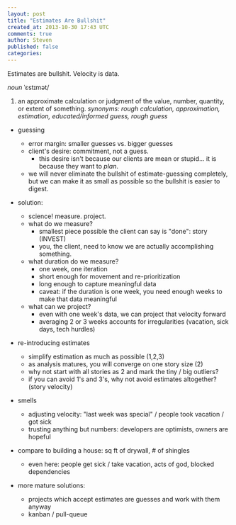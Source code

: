 ```yaml
---
layout: post
title: "Estimates Are Bullshit"
created_at: 2013-10-30 17:43 UTC
comments: true
author: Steven
published: false
categories:
---
```


Estimates are bullshit. Velocity is data.

_noun_
ˈɛstɪmət/
1. an approximate calculation or judgment of the value, number, quantity, or extent of something.
_synonyms:	rough calculation, approximation, estimation, educated/informed guess, rough guess_



- guessing
  - error margin: smaller guesses vs. bigger guesses
  - client's desire: commitment, not a guess.
    - this desire isn't because our clients are mean or stupid...
      it is because they want to _plan_.
  - we will never eliminate the bullshit of estimate-guessing completely,
    but we can make it as small as possible so the bullshit is easier to digest.

- solution:
  - science! measure. project.
  - what do we measure?
    - smallest piece possible the client can say is "done": story (INVEST)
    - you, the client, need to know we are actually accomplishing something.
  - what duration do we measure?
    - one week, one iteration
    - short enough for movement and re-prioritization
    - long enough to capture meaningful data
    - caveat: if the duration is one week, you need enough weeks to make that data meaningful
  - what can we project?
    - even with one week's data, we can project that velocity forward
    - averaging 2 or 3 weeks accounts for irregularities (vacation, sick days, tech hurdles)

- re-introducing estimates
  - simplify estimation as much as possible (1,2,3)
  - as analysis matures, you will converge on one story size (2)
  - why not start with all stories as 2 and mark the tiny / big outliers?
  - if you can avoid 1's and 3's, why not avoid estimates altogether? (story velocity)

- smells
  - adjusting velocity: "last week was special" / people took vacation / got sick
  - trusting anything but numbers: developers are optimists, owners are hopeful

- compare to building a house: sq ft of drywall, # of shingles
  - even here: people get sick / take vacation, acts of god, blocked dependencies

- more mature solutions:
  - projects which accept estimates are guesses and work with them anyway
  - kanban / pull-queue
